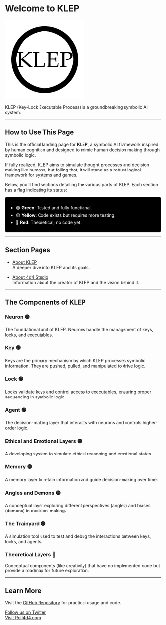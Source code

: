 # Welcome to KLEP

![KLEP Logo](images/logo.png)

KLEP (Key-Lock Executable Process) is a groundbreaking symbolic AI system.

---

## How to Use This Page

This is the official landing page for **KLEP**, a symbolic AI framework inspired by human cognition and designed to mimic human decision making through symbolic logic.  

If fully realized, KLEP aims to simulate thought processes and decision making like humans, but failing that, it will stand as a robust logical framework for systems and games.

Below, you’ll find sections detailing the various parts of KLEP. Each section has a flag indicating its status:

<div style="border: 1px solid #444; background-color: #000; padding: 10px; border-radius: 5px; color: #fff;">
  <ul>
    <li>🟢 <strong>Green</strong>: Tested and fully functional.</li>
    <li>🟡 <strong>Yellow</strong>: Code exists but requires more testing.</li>
    <li>🔴 <strong>Red</strong>: Theoretical; no code yet.</li>
  </ul>
</div>

---

## Section Pages

- [About KLEP](about.md)  
  A deeper dive into KLEP and its goals.

- [About 4d4 Studio](about-4d4.md)  
  Information about the creator of KLEP and the vision behind it.

---

## The Components of KLEP

### Neuron 🟢
The foundational unit of KLEP. Neurons handle the management of keys, locks, and executables.

### Key 🟢
Keys are the primary mechanism by which KLEP processes symbolic information. They are pushed, pulled, and manipulated to drive logic.

### Lock 🟢
Locks validate keys and control access to executables, ensuring proper sequencing in symbolic logic.

### Agent 🟢
The decision-making layer that interacts with neurons and controls higher-order logic.

### Ethical and Emotional Layers 🟡
A developing system to simulate ethical reasoning and emotional states.

### Memory 🟡
A memory layer to retain information and guide decision-making over time.

### Angles and Demons 🟡
A conceptual layer exploring different perspectives (angles) and biases (demons) in decision-making.

### The Trainyard 🟢
A simulation tool used to test and debug the interactions between keys, locks, and agents.

### Theoretical Layers 🔴
Conceptual components (like creativity) that have no implemented code but provide a roadmap for future exploration.

---

## Learn More

Visit the [GitHub Repository](https://github.com/Roll4d4/KLEP) for practical usage and code.

[Follow us on Twitter](https://twitter.com/roll4d4)  
[Visit Roll4d4.com](https://roll4d4.com)
